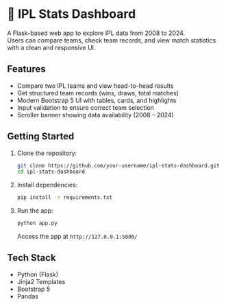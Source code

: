 # 🏏 IPL Stats Dashboard

A Flask-based web app to explore IPL data from 2008 to 2024.  
Users can compare teams, check team records, and view match statistics with a clean and responsive UI.

## Features
- Compare two IPL teams and view head-to-head results
- Get structured team records (wins, draws, total matches)
- Modern Bootstrap 5 UI with tables, cards, and highlights
- Input validation to ensure correct team selection
- Scroller banner showing data availability (2008 – 2024)

## Getting Started
1. Clone the repository:
   ```bash
   git clone https://github.com/your-username/ipl-stats-dashboard.git
   cd ipl-stats-dashboard
   ```

2. Install dependencies:

   ```bash
   pip install -r requirements.txt
   ```
3. Run the app:

   ```bash
   python app.py
   ```

   Access the app at `http://127.0.0.1:5000/`

## Tech Stack

* Python (Flask)
* Jinja2 Templates
* Bootstrap 5
* Pandas


